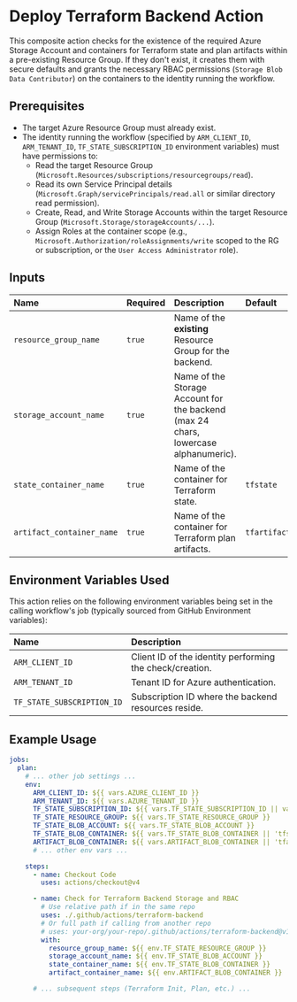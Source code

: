 # Deploy Terraform Backend Action

This composite action checks for the existence of the required Azure Storage Account and containers for Terraform state and plan artifacts within a pre-existing Resource Group. If they don't exist, it creates them with secure defaults and grants the necessary RBAC permissions (`Storage Blob Data Contributor`) on the containers to the identity running the workflow.

## Prerequisites

* The target Azure Resource Group must already exist.
* The identity running the workflow (specified by `ARM_CLIENT_ID`, `ARM_TENANT_ID`, `TF_STATE_SUBSCRIPTION_ID` environment variables) must have permissions to:
  * Read the target Resource Group (`Microsoft.Resources/subscriptions/resourcegroups/read`).
  * Read its own Service Principal details (`Microsoft.Graph/servicePrincipals/read.all` or similar directory read permission).
  * Create, Read, and Write Storage Accounts within the target Resource Group (`Microsoft.Storage/storageAccounts/...`).
  * Assign Roles at the container scope (e.g., `Microsoft.Authorization/roleAssignments/write` scoped to the RG or subscription, or the `User Access Administrator` role).

## Inputs

| Name                      | Required | Description                                  | Default      |
| :------------------------ | :------- | :------------------------------------------- | :----------- |
| `resource_group_name`     | `true`   | Name of the **existing** Resource Group for the backend.  | |
| `storage_account_name`    | `true`   | Name of the Storage Account for the backend (max 24 chars, lowercase alphanumeric). | |
| `state_container_name`    | `true`   | Name of the container for Terraform state.   | `tfstate`    |
| `artifact_container_name` | `true`   | Name of the container for Terraform plan artifacts. | `tfartifact` |

## Environment Variables Used

This action relies on the following environment variables being set in the calling workflow's job (typically sourced from GitHub Environment variables):

| Name                       | Description                                                      |
| :------------------------- | :--------------------------------------------------------------- |
| `ARM_CLIENT_ID`            | Client ID of the identity performing the check/creation.         |
| `ARM_TENANT_ID`            | Tenant ID for Azure authentication.                              |
| `TF_STATE_SUBSCRIPTION_ID` | Subscription ID where the backend resources reside.              |

## Example Usage

```yaml
jobs:
  plan:
    # ... other job settings ...
    env:
      ARM_CLIENT_ID: ${{ vars.AZURE_CLIENT_ID }}
      ARM_TENANT_ID: ${{ vars.AZURE_TENANT_ID }}
      TF_STATE_SUBSCRIPTION_ID: ${{ vars.TF_STATE_SUBSCRIPTION_ID || vars.AZURE_SUBSCRIPTION_ID }}
      TF_STATE_RESOURCE_GROUP: ${{ vars.TF_STATE_RESOURCE_GROUP }}
      TF_STATE_BLOB_ACCOUNT: ${{ vars.TF_STATE_BLOB_ACCOUNT }}
      TF_STATE_BLOB_CONTAINER: ${{ vars.TF_STATE_BLOB_CONTAINER || 'tfstate' }}
      ARTIFACT_BLOB_CONTAINER: ${{ vars.ARTIFACT_BLOB_CONTAINER || 'tfartifact' }}
      # ... other env vars ...

    steps:
      - name: Checkout Code
        uses: actions/checkout@v4

      - name: Check for Terraform Backend Storage and RBAC
        # Use relative path if in the same repo
        uses: ./.github/actions/terraform-backend
        # Or full path if calling from another repo
        # uses: your-org/your-repo/.github/actions/terraform-backend@v1.0
        with:
          resource_group_name: ${{ env.TF_STATE_RESOURCE_GROUP }}
          storage_account_name: ${{ env.TF_STATE_BLOB_ACCOUNT }}
          state_container_name: ${{ env.TF_STATE_BLOB_CONTAINER }}
          artifact_container_name: ${{ env.ARTIFACT_BLOB_CONTAINER }}

      # ... subsequent steps (Terraform Init, Plan, etc.) ...
```
